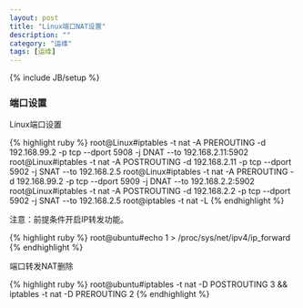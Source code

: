 ```yaml
---
layout: post
title: "Linux端口NAT设置"
description: ""
category: "运维" 
tags: [运维]
---
```

{% include JB/setup %}
<h3>端口设置</h3>
<p>
Linux端口设置
</p>
{% highlight ruby %}
root@Linux#iptables -t nat -A PREROUTING -d 192.168.99.2 -p tcp --dport 5908 -j DNAT --to 192.168.2.11:5902
root@Linux#iptables -t nat -A POSTROUTING -d 192.168.2.11 -p tcp --dport 5902 -j SNAT --to 192.168.2.5
root@Linux#iptables -t nat -A PREROUTING -d 192.168.99.2 -p tcp --dport 5909 -j DNAT --to 192.168.2.2:5902
root@Linux#iptables -t nat -A POSTROUTING -d 192.168.2.2 -p tcp --dport 5902 -j SNAT --to 192.168.2.5
root@iptables -t nat -L
{% endhighlight %}
<p>
注意：前提条件开启IP转发功能。
</p>
{% highlight ruby %}
root@ubuntu#echo 1 > /proc/sys/net/ipv4/ip_forward
{% endhighlight %}
<p>
端口转发NAT删除
</p>
{% highlight ruby %}
root@ubuntu#iptables -t nat -D POSTROUTING 3  &&  iptables -t nat -D PREROUTING 2
{% endhighlight %}
